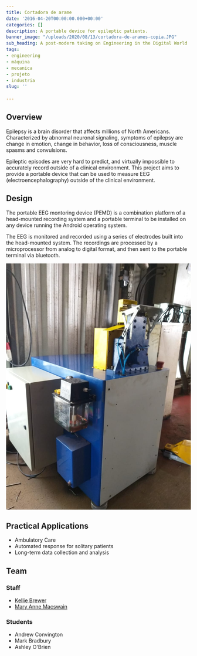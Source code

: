 ```yaml
---
title: Cortadora de arame
date: '2016-04-20T00:00:00.000+00:00'
categories: []
description: A portable device for epileptic patients.
banner_image: "/uploads/2020/08/13/cortadora-de-arames-copia.JPG"
sub_heading: A post-modern taking on Engineering in the Digital World
tags:
- engineering
- máquina
- mecanica
- projeto
- industria
slug: ''

---
```

## Overview

Epilepsy is a brain disorder that affects millions of North Americans. Characterized by abnormal neuronal signaling, symptoms of epilepsy are change in emotion, change in behavior, loss of consciousness, muscle spasms and convulsions.

Epileptic episodes are very hard to predict, and virtually impossible to accurately record outside of a clinical environment. This project aims to provide a portable device that can be used to measure EEG (electroencephalography) outside of the clinical environment.

## Design

The portable EEG montoring device (PEMD) is a combination platform of a head-mounted recording system and a portable terminal to be installed on any device running the Android operating system.

The EEG is monitored and recorded using a series of electrodes built into the head-mounted system. The recordings are processed by a microprocessor from analog to digital format, and then sent to the portable terminal via bluetooth.

![](/uploads/2020/08/13/cortadora-de-arames.jpeg)

## Practical Applications

* Ambulatory Care
* Automated response for solitary patients
* Long-term data collection and analysis

## Team

### Staff

* [Kellie Brewer](/belkirk-jekyll-demo/about/kellie-brewer/)
* [Mary Anne Macswain](/belkirk-jekyll-demo/about/mary-ann-macswain/)

### Students

* Andrew Convington
* Mark Bradbury
* Ashley O'Brien